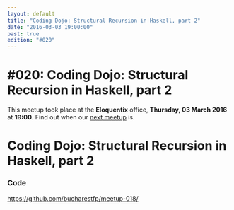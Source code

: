 ```yaml
---
layout: default
title: "Coding Dojo: Structural Recursion in Haskell, part 2"
date: "2016-03-03 19:00:00"
past: true
edition: "#020"
---
```


<div class="description">
  <h1><span class="edition-number">#020</span>: Coding Dojo: Structural Recursion in Haskell, part 2</h1>
  <p>This meetup took place at the <strong>Eloquentix</strong> office,
    <strong>Thursday, 03 March 2016</strong> at <strong>19:00</strong>.
    Find out when our <a href="/next">next meetup</a> is.</p>
</div>

<div class="clear-fix"></div>

<div class="presentation">
  <h1>Coding Dojo: Structural Recursion in Haskell, part 2</h1>
  <div class="details">
    <div class="left">
      <h3>Code</h3>
      <p><a href="https://github.com/bucharestfp/meetup-018/">https://github.com/bucharestfp/meetup-018/</a></p>
    </div>
  </div>
</div>
